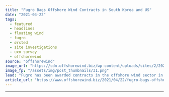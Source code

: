 ```yaml
---
title: "Fugro Bags Offshore Wind Contracts in South Korea and US"
date: "2021-04-22"
tags: 
  - featured
  - headlines
  - floating wind
  - fugro
  - ørsted
  - site investigations
  - uxo survey
  - offshorewind
source: "offshorewind"
image_url: "https://cdn.offshorewind.biz/wp-content/uploads/sites/2/2020/04/30110917/Fugro_Brasilis.png"
image_fp: "/assets/img/post_thumbnails/31.png"
lead: "Fugro has been awarded contracts in the offshore wind sector in South Korea and"
article_url: "https://www.offshorewind.biz/2021/04/22/fugro-bags-offshore-wind-contracts-in-south-korea-and-us/"
---
```


---
